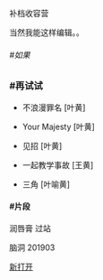 补档收容营

当然我能这样编辑。。

###### #如果

### #再试试

* 不浪漫罪名 [叶黄]
* Your Majesty [叶黄]
* 见招 [叶黄]

* 一起教学事故 [王黄]
* 三角 [叶喻黄]

#### #片段
润唇膏 过站 

脑洞
201903

<a href="https://write.as/ayunn/so-may-i-edit-it" target="_blank">新打开</a>


